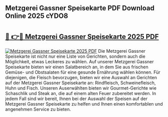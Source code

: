 ## Metzgerei Gassner Speisekarte PDF Download Online 2025 cYDO8

# <h2><a href="http://gc5fvgr.nevu.top/?p=Metzgerei+Gassner+Speisekarte">🔗 👉🔴 Metzgerei Gassner Speisekarte 2025 PDF</a></h2>

[![Metzgerei Gassner Speisekarte 2025 PDF](https://i.imgur.com/dBaPXMq.png)](http://gc5fvgr.nevu.top/?p=Metzgerei+Gassner+Speisekarte)
Die Metzgerei Gassner Speisekarte ist nicht nur eine Liste von Gerichten, sondern auch die Möglichkeit, etwas Leckeres zu wählen. Auf unserer Metzgerei Gassner Speisekarte bieten wir einen Salatbereich an, in dem Sie aus frischen Gemüse- und Obstsalaten für eine gesunde Ernährung wählen können. Für diejenigen, die Fleisch bevorzugen, bieten wir eine Auswahl an Gerichten auf der Metzgerei Gassner Speisekarte an: Rindfleisch, Schweinefleisch, Huhn und Fisch. Unseren Auserwählten bieten wir Gourmet-Gerichte wie Schaschlik und Steak an, die auf einem alten Feuer zubereitet werden. In jedem Fall sind wir bereit, Ihnen bei der Auswahl der Speisen auf der Metzgerei Gassner Speisekarte zu helfen und Ihnen einen komfortablen und angenehmen Service zu bieten.
